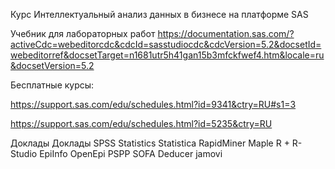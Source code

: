 Курс  Интеллектуальный анализ данных в бизнесе на платформе SAS

Учебник для лабораторных работ 
https://documentation.sas.com/?activeCdc=webeditorcdc&cdcId=sasstudiocdc&cdcVersion=5.2&docsetId=webeditorref&docsetTarget=n1681utr5h41gan15b3mfckfwef4.htm&locale=ru&docsetVersion=5.2



Бесплатные курсы:

 https://support.sas.com/edu/schedules.html?id=9341&ctry=RU#s1=3

https://support.sas.com/edu/schedules.html?id=5235&ctry=RU


Доклады
Доклады
SPSS Statistics 
Statistica 
RapidMiner 
Maple 
R + R-Studio 
EpiInfo 
OpenEpi 
PSPP 
SOFA 
Deducer jamovi 
